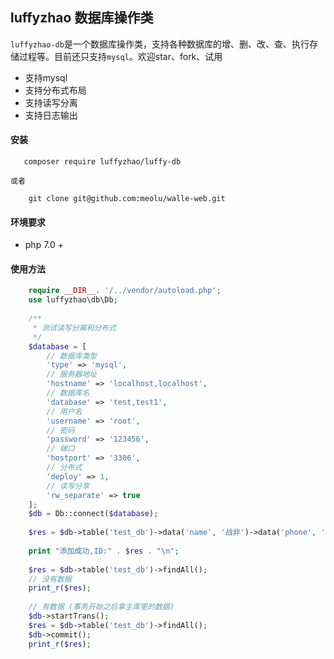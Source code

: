 ## luffyzhao 数据库操作类
`luffyzhao-db`是一个数据库操作类，支持各种数据库的增、删、改、查、执行存储过程等。目前还只支持`mysql`。欢迎star、fork、试用 


* 支持mysql
* 支持分布式布局
* 支持读写分离
* 支持日志输出

#### 安装
 ```
    composer require luffyzhao/luffy-db
 ```
    或者
```
    git clone git@github.com:meolu/walle-web.git
```
#### 环境要求
* php 7.0 +
#### 使用方法
```php
    require __DIR__. '/../vendor/autoload.php';
    use luffyzhao\db\Db;
    
    /**
     * 测试读写分离和分布式
     */
    $database = [
        // 数据库类型
        'type' => 'mysql',
        // 服务器地址
        'hostname' => 'localhost,localhost',
        // 数据库名
        'database' => 'test,test1',
        // 用户名
        'username' => 'root',
        // 密码
        'password' => '123456',
        // 端口
        'hostport' => '3306',
        // 分布式
        'deploy' => 1,
        // 读写分享
        'rw_separate' => true
    ];
    $db = Db::connect($database);
    
    $res = $db->table('test_db')->data('name', '战非')->data('phone', '15215214578')->insert();
    
    print "添加成功,ID:" . $res . "\n";
    
    $res = $db->table('test_db')->findAll();
    // 没有数据 
    print_r($res);
    
    // 有数据 (事务开始之后拿主库里的数据)
    $db->startTrans();
    $res = $db->table('test_db')->findAll();
    $db->commit();
    print_r($res);
```
